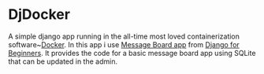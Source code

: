 # DjDocker

A simple django app running in the all-time most loved containerization software~[Docker](https://www.docker.com/). 
In this app i use [Message Board app](https://djangoforbeginners.com/message-board/) from [ Django for Beginners](http://djangoforbeginners.com/). It provides the code for a basic message board app using SQLite that can be updated in the admin.
